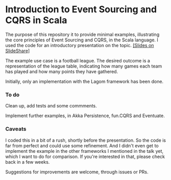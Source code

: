 # Introduction to Event Sourcing and CQRS in Scala


The purpose of this repository it to provide minimal examples, illustrating the core principles of Event Sourcing and CQRS, in the Scala language. I used the code for an introductory presentation on the topic. [[Slides on SlideShare]](https://www.slideshare.net/lutzh/introduction-to-event-sourcing-and-cqrs-in-scala-scaladays-copenhagen-262017)

The example use case is a football league. The desired outcome is a representation of the league table, indicating how many games each team has played and how many points they have gathered.

Initially, only an implementation with the Lagom framework has been done.


### To do
Clean up, add tests and some commments.

Implement further examples, in Akka Persistence, fun.CQRS and Eventuate.

### Caveats
I coded this in a bit of a rush, shortly before the presentation. So the code is far from perfect and could use some refinement. And I didn't even get to implement the example in the other frameworks I mentioned in the talk yet, which I want to do for comparison. If you're interested in that, please check back in a few weeks.

Suggestions for improvements are welcome, through issues or PRs.

